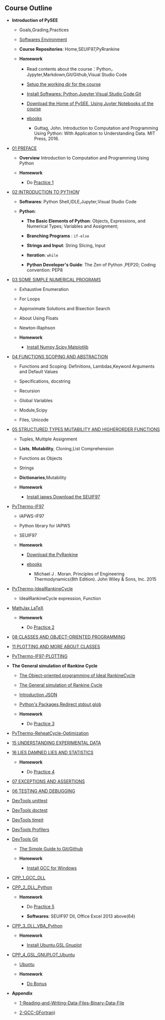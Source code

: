 ## Course Outline

* **Introduction of PySEE**

  * Goals,Grading,Practices

  * [Softwares Environment](./guide/Beginner2BuildeSoftwareEnvironment.md) 

  * **Course Repositories**: Home,SEUIF97,PyRrankine

  * **Homework**
   
     * Read contents about  the course：Python，Jypyter,Markdown,Git/Github,Visual Studio Code

     * [Setup the working dir for the course](https://github.com/PySEE/Practices/blob/S2019/AdvWorkingDir.md)
     
     * [Install Softwares: Python,Jupyter,Visual Studio Code,Git](./guide/Beginner2BuildeSoftwareEnvironment.md)

     * [Download the Home of PySEE, Using Juyter Notebooks of the course](https://github.com/PySEE/home)
   
     * [ebooks](./Reference.md)
   
       * Guttag, John. Introduction to Computation and Programming Using Python: With Application to Understanding Data. MIT Press, 2016.
   
* [01 PREFACE](http://nbviewer.ipython.org/github/PySEE/home/tree/S2019/notebook/01_PREFACE.ipynb)

   * **Overview** Introduction to Computation and Programming Using Python

   * **Homework**
    
     * Do [Practice 1](https://github.com/PySEE/Practices/tree/S2019/P1)

* [02 INTRODUCTION TO PYTHON](http://nbviewer.ipython.org/github/PySEE/home/tree/S2019/notebook/02_INTRODUCTION_TO_PYTHON.ipynb)'

   * **Softwares**: Python Shell,IDLE,Jupyter,Visual Studio Code

   * **Python**: 
     
      * **The Basic Elements of Python**: Objects, Expressions, and Numerical Types; Variables and Assignment;
      
      * **Branching Programs** : `if-else `
     
      * **Strings and Input**: String Slicing, Input

      * **Iteration**:  `while `

      * **Python Developer's Guide**: The Zen of Python ,PEP20; Coding convention: PEP8
    
* [03 SOME SIMPLE NUMERICAL PROGRAMS](http://nbviewer.ipython.org/github/PySEE/home/tree/S2019/notebook/03_SOME_SIMPLE_NUMERICAL_PROGRAMS.ipynb)
 
   * Exhaustive Enumeration
 
   * For Loops

   * Approximate Solutions and Bisection Search

   * About Using Floats

   * Newton-Raphson

   * **Homework**
    
     * [Install Numpy,Scipy,Matplotlib](https://github.com/PySEE/home/blob/S2019/SoftwareEnvironment.md) 

* [04 FUNCTIONS SCOPING AND ABSTRACTION](http://nbviewer.ipython.org/github/PySEE/home/tree/S2019/notebook/04_FUNCTIONS_SCOPING_AND_ABSTRACTION.ipynb)

   * Functions and Scoping: Definitions, Lambdas,Keyword Arguments and Default Values

   * Specifications, docstring

   * Recursion

   * Global Variables

   * Module,Scipy

   * Files, Unicode

* [05 STRUCTURED TYPES MUTABILITY AND HIGHERORDER FUNCTIONS](http://nbviewer.ipython.org/github/PySEE/home/tree/S2019/notebook/05_STRUCTURED_TYPES_MUTABILITY_AND_HIGHERORDER_FUNCTIONS.ipynb)

   * Tuples, Multiple Assignment

   * **Lists**,  **Mutability**, Cloning,List Comprehension

   * Functions as Objects

   * Strings

   * **Dictionaries**,Mutability

   * **Homework**
    
     * [Install iapws](https://github.com/PySEE/home/blob/S2019/SoftwareEnvironment.md),[Download the SEUIF97](https://github.com/PySEE/SEUIF97)  

 * [PyThermo-IF97](http://nbviewer.ipython.org/github/PySEE/home/tree/S2019/notebook/PyThermo-IF97.ipynb)

    * IAPWS-IF97

    * Python library for IAPWS
    
    * SEUIF97
   
   * **Homework**

     * [Download the PyRankine](https://github.com/PySEE/SEUIF97)  
    
     * [ebooks](./Reference.md)
   
       * Michael J . Moran. Principles of Engineering Thermodynamics(8th Edition). John Wiley & Sons, Inc. 2015

* [PyThermo-IdealRankineCycle](http://nbviewer.ipython.org/github/PySEE/home/tree/S2019/notebook/PyThermo-IdealRankineCycle.ipynb)

   * IdealRankineCycle expression, Function

* [MathJax,LaTeX](http://nbviewer.ipython.org/github/PySEE/home/tree/S2019/notebook/PyThermo-MathJax-LaTeX.ipynb)

  * **Homework**
    
     * Do [Practice 2](https://github.com/PySEE/Practices/tree/S2019/P2)  

* [08 CLASSES AND OBJECT-ORIENTED PROGRAMMING](http://nbviewer.ipython.org/github/PySEE/home/tree/S2019/notebook/08_CLASSES_AND_OBJECT-ORIENTED_PROGRAMMING.ipynb)

* [11 PLOTTING AND MORE ABOUT CLASSES](http://nbviewer.ipython.org/github/PySEE/home/tree/S2019/notebook/11_PLOTTING_AND_MORE_ABOUT_CLASSES.ipynb)

* [PyThermo-IF97-PLOTTING](http://nbviewer.ipython.org/github/PySEE/home/tree/S2019/notebook/PyThermo-IF97.ipynb)

* **The General simulation of Rankine Cycle**

   * [The Object-oriented programming of Ideal RankineCycle](http://nbviewer.ipython.org/github/PySEE/home/tree/S2019/notebook/PyThermo-IdealRankineCycle.ipynb)

   * [The General simulation of Rankine Cycle](https://github.com/PySEE/PyRankine) 

   * [Introduction JSON](http://nbviewer.ipython.org/github/PySEE/home/tree/S2019/notebook/PyThermo-IntroJSON.ipynb)

   * [Python's Packages,Redirect stdout,glob](https://github.com/PySEE/PyRankine/step4)
  
   * **Homework**
  
     * Do [Practice 3](https://github.com/PySEE/Practices/tree/S2019/P3) 

* [PyThermo-ReheatCycle-Optimization](http://nbviewer.ipython.org/github/PySEE/home/tree/S2019/notebook/PyThermo-ReheatCycle-Optimization.ipynb)

* [15 UNDERSTANDING EXPERIMENTAL DATA](http://nbviewer.ipython.org/github/PySEE/home/tree/S2019/notebook/15_UNDERSTANDING_EXPERIMENTAL_DATA.ipynb)
 
* [16 LIES DAMNED LIES AND STATISTICS](http://nbviewer.ipython.org/github/PySEE/home/tree/S2019/notebook/16_LIES_DAMNED_LIES_AND_STATISTICS.ipynb)

   * **Homework**

     * Do [Practice 4](https://github.com/PySEE/Practices/tree/S2019/P4)  

* [07 EXCEPTIONS AND ASSERTIONS](http://nbviewer.ipython.org/github/PySEE/home/tree/S2019/notebook/07_EXCEPTIONS_AND_ASSERTIONS.ipynb)

* [06 TESTING AND DEBUGGING](http://nbviewer.ipython.org/github/PySEE/home/tree/S2019/notebook/06_TESTING_AND_DEBUGGING.ipynb)

* [DevTools unittest](http://nbviewer.ipython.org/github/PySEE/home/tree/S2019/notebook/DevTools_unittest.ipynb)

* [DevTools doctest](http://nbviewer.ipython.org/github/PySEE/home/tree/S2019/notebook/DevTools_doctest.ipynb)

* [DevTools timeit](http://nbviewer.ipython.org/github/PySEE/home/tree/S2019/notebook/DevTools_timeit.ipynb)

* [DevTools Profilers](http://nbviewer.ipython.org/github/PySEE/home/tree/S2019/notebook/DevTools_Profilers.ipynb)

* [DevTools Git](http://nbviewer.ipython.org/github/PySEE/home/tree/S2019/notebook/DevTools_Git.ipynb)

  * [The Simple Guide to Git/Github](./guide/TheSimpleGuide2Github.md) 

  * **Homework**

     * [Install GCC for Windows](https://github.com/PySEE/home/blob/S2019/SoftwareEnvironment.md)

* [CPP_1_GCC_DLL](http://nbviewer.ipython.org/github/PySEE/home/tree/S2019/notebook/CPP_1_GCC_DLL.ipynb)

* [CPP_2_DLL_Python](http://nbviewer.ipython.org/github/PySEE/home/tree/S2019/notebook/CPP_2_DLL_Python.ipynb)
  
  * **Homework**

     * Do [Practice 5](https://github.com/PySEE/Practices/tree/S2019/P5)

     * **Softwares**: SEUIF97 Dll, Office Excel 2013 above(64)

* [CPP_3_DLL_VBA_Python](http://nbviewer.ipython.org/github/PySEE/home/tree/S2019/notebook/CPP_3_DLL_VBA_Python.ipynb)

   * **Homework**
    
     * [Install Ubuntu,GSL,Gnuplot](https://github.com/PySEE/home/blob/S2019/guide/Ubuntu-Python-C-Chinese.md)

* [CPP_4_GSL_GNUPLOT_Ubuntu](http://nbviewer.ipython.org/github/PySEE/home/tree/S2019/notebook/CPP_4_GSL_GNUPLOT_Ubuntu.ipynb)

   * [Ubuntu](https://github.com/PySEE/home/blob/S2019/guide/Ubuntu-Python-C-Chinese.md)
   
   * **Homework**

     * [Do Bonus](https://github.com/PySEE/Practices/tree/S2019/Bonus)

* **Appendix**

   * [1-Reading-and-Writing-Data-Files-Binary-Data-File](http://nbviewer.ipython.org/github/PySEE/home/tree/S2019/notebook/App-1-Reading-and-Writing-Data-Files-Binary-Data-Files.ipynb)

   * [2-GCC-GFortran)](http://nbviewer.ipython.org/github/PySEE/home/tree/S2019/notebook/App-2-GCC-GFortran.ipynb)

